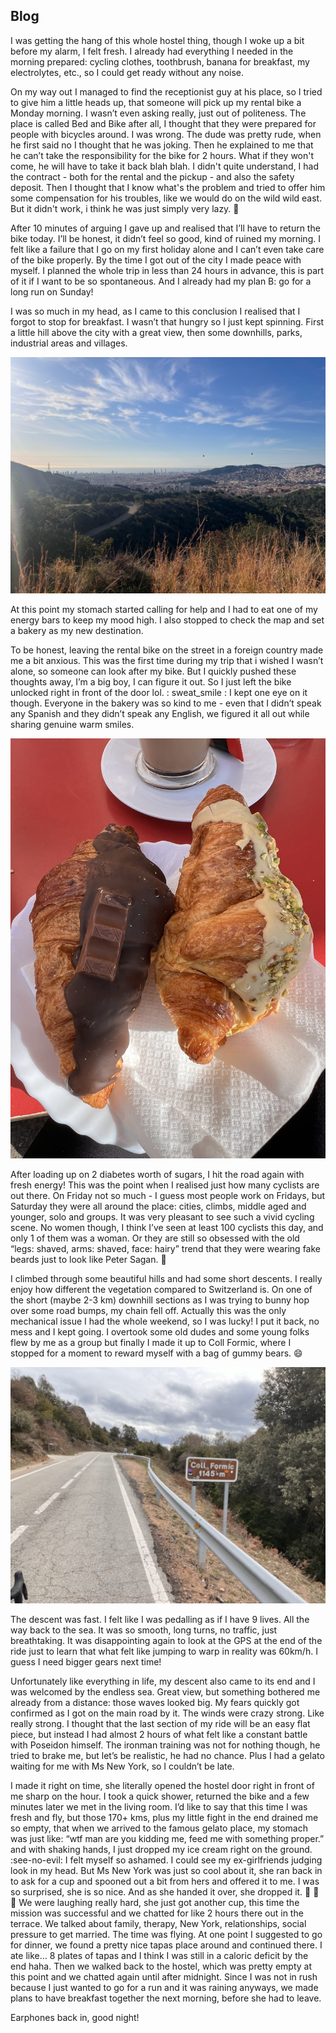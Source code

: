 ## Blog
I was getting the hang of this whole hostel thing, though I woke up a bit before my alarm, I felt fresh. I already had everything I needed in the morning prepared: cycling clothes, toothbrush, banana for breakfast, my electrolytes, etc., so I could get ready without any noise.  

On my way out I managed to find the receptionist guy at his place, so I tried to give him a little heads up, that someone will pick up my rental bike a Monday morning. I wasn’t even asking really, just out of politeness. The place is called Bed and Bike after all, I thought that they were prepared for people with bicycles around. I was wrong. 
The dude was pretty rude, when he first said no I thought that he was joking. Then he explained to me that he can’t take the responsibility for the bike for 2 hours. What if they won't come, he will have to take it back blah blah. I didn't quite understand, I had the contract - both for the rental and the pickup - and also the safety deposit. Then I thought that I know what's the problem and tried to offer him some compensation for his troubles, like we would do on the wild wild east. But it didn't work, i think he was just simply very lazy. :slightly_frowning_face: 

After 10 minutes of arguing I gave up and realised that I’ll have to return the bike today. I’ll be honest, it didn’t feel so good, kind of ruined my morning. I felt like a failure that I go on my first holiday alone and I can’t even take care of the bike properly. By the time I got out of the city I made peace with myself. I planned the whole trip in less than 24 hours in advance, this is part of it if I want to be so spontaneous. And I already had my plan B: go for a long run on Sunday!

I was so much in my head, as I came to this conclusion I realised that I forgot to stop for breakfast. I wasn’t that hungry so I just kept spinning. First a little hill above the city with a great view, then some downhills, parks, industrial areas and villages. 

![barcelone_view](maps/trips/barcelona2024/day2/img/IMG_0587.jpg)

At this point my stomach started calling for help and I had to eat one of my energy bars to keep my mood high. I also stopped to check the map and set a bakery as my new destination.

To be honest, leaving the rental bike on the street in a foreign country made me a bit anxious. This was the first time during my trip that i wished I wasn’t alone, so someone can look after my bike. But I quickly pushed these thoughts away, I’m a big boy, I can figure it out. So I just left the bike unlocked right in front of the door lol. : sweat_smile : I kept one eye on it though. Everyone in the bakery was so kind to me - even that I didn’t speak any Spanish and they didn’t speak any English, we figured it all out while sharing genuine warm smiles.

![sugar_bread](maps/trips/barcelona2024/day2/img/IMG_0589.jpg)

After loading up on 2 diabetes worth of sugars, I hit the road again with fresh energy! This was the point when I realised just how many cyclists are out there. On Friday not so much - I guess most people work on Fridays, but Saturday they were all around the place: cities, climbs, middle aged and younger, solo and groups. It was very pleasant to see such a vivid cycling scene. No women though, I think I’ve seen at least 100 cyclists this day, and only 1 of them was a woman. Or they are still so obsessed with the old “legs: shaved, arms: shaved, face: hairy” trend that they were wearing fake beards just to look like Peter Sagan. :shrug:

I climbed through some beautiful hills and had some short descents. I really enjoy how different the vegetation compared to Switzerland is. On one of the short (maybe 2-3 km) downhill sections as I was trying to bunny hop over some road bumps, my chain fell off. Actually this was the only mechanical issue I had the whole weekend, so I was lucky! I put it back, no mess and I kept going. I overtook some old dudes and some young folks flew by me as a group but finally I made it up to Coll Formic, where I stopped for a moment to reward myself with a bag of gummy bears. :smile:


![coll_formic](maps/trips/barcelona2024/day2/img/IMG_0598.jpg)

The descent was fast. I felt like I was pedalling as if I have 9 lives. All the way back to the sea. It was so smooth, long turns, no traffic, just breathtaking. It was disappointing again to look at the GPS at the end of the ride just to learn that what felt like jumping to warp in reality was 60km/h. I guess I need bigger gears next time!

Unfortunately like everything in life, my descent also came to its end and I was welcomed by the endless sea. Great view, but something bothered me already from a distance: those waves looked big. My fears quickly got confirmed as I got on the main road by it. The winds were crazy strong. Like really strong. I thought that the last section of my ride will be an easy flat piece, but instead I had almost 2 hours of what felt like a constant battle with Poseidon himself. The ironman training was not for nothing though, he tried to brake me, but let’s be realistic, he had no chance. Plus I had a gelato waiting for me with Ms New York, so I couldn’t be late.

I made it right on time, she literally opened the hostel door right in front of me sharp on the hour. I took a quick shower, returned the bike and a few minutes later we met in the living room. 
I’d like to say that this time I was fresh and fly, but those 170+ kms, plus my little fight in the end drained me so empty, that when we arrived to the famous gelato place, my stomach was just like: “wtf man are you kidding me, feed me with something proper.” and with shaking hands, I just dropped my ice cream right on the ground. :see-no-evil:
I felt myself so ashamed. I could see my ex-girlfriends judging look in my head. But Ms New York was just so cool about it, she ran back in to ask for a cup and spooned out a bit from hers and offered it to me. I was so surprised, she is so nice. And as she handed it over, she dropped it. :see_no_evil: :see_no_evil: :see_no_evil:
We were laughing really hard, she just got another cup, this time the mission was successful and we chatted for like 2 hours there out in the terrace. We talked about family, therapy, New York, relationships, social pressure to get married. The time was flying. At one point I suggested to go for dinner, we found a pretty nice tapas place around and continued there. I ate like… 8 plates of tapas and I think I was still in a caloric deficit by the end haha.
Then we walked back to the hostel, which was pretty empty at this point and we chatted again until after midnight. Since I was not in rush because I just wanted to go for a run and it was raining anyways, we made plans to have breakfast together the next morning, before she had to leave. 

Earphones back in, good night!
